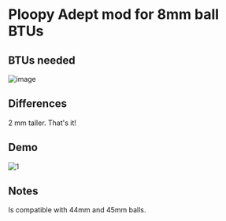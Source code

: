 # Ploopy Adept mod for 8mm ball BTUs 

## BTUs needed
![image](https://github.com/user-attachments/assets/a1a8a0e0-8605-44d5-94d4-03515e37f13b)

## Differences
2 mm taller. That's it!

## Demo
![1](https://github.com/user-attachments/assets/97e48cd0-2c5a-4081-82a7-5ecc3e960016)

## Notes
Is compatible with 44mm and 45mm balls.
